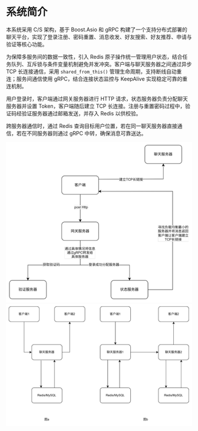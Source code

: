 # 系统简介

本系统采用 C/S 架构，基于 Boost.Asio 和 gRPC 构建了一个支持分布式部署的聊天平台，实现了登录注册、密码重置、消息收发、好友搜索、好友推荐、申请与验证等核心功能。

为保障多服务间的数据一致性，引入 Redis 原子操作统一管理用户状态，结合任务队列、互斥锁与条件变量机制避免并发冲突。客户端与聊天服务器之间通过异步 TCP 长连接通信，采用 `shared_from_this()` 管理生命周期，支持断线自动重连；服务间通信使用 gRPC，结合连接状态监控与 KeepAlive 实现稳定可靠的重连机制。

用户登录时，客户端通过网关服务器进行 HTTP 请求，状态服务器负责分配聊天服务器并设置 Token，客户端随后建立 TCP 长连接。注册与重置密码过程中，验证码经验证服务器通过邮箱发送，并存入 Redis 以供校验。

跨服务器通信时，通过 Redis 查询目标用户位置，若在同一聊天服务器直接通信，若在不同服务器则通过 gRPC 中转，确保消息可靠送达。

![连接建立机制](./image/image-1.png)  
![用户通信机制](./image/image-2.png)

